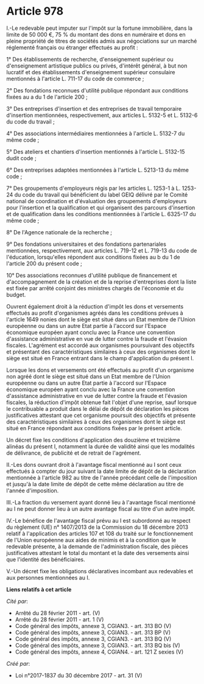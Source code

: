 # Article 978

I.-Le redevable peut imputer sur l'impôt sur la fortune immobilière, dans la limite de 50 000 €, 75 % du montant des dons en
numéraire et dons en pleine propriété de titres de sociétés admis aux négociations sur un marché réglementé français ou
étranger effectués au profit :

1° Des établissements de recherche, d'enseignement supérieur ou d'enseignement artistique publics ou privés, d'intérêt
général, à but non lucratif et des établissements d'enseignement supérieur consulaire mentionnés à l'article L. 711-17 du
code de commerce ;

2° Des fondations reconnues d'utilité publique répondant aux conditions fixées au a du 1 de l'article 200 ;

3° Des entreprises d'insertion et des entreprises de travail temporaire d'insertion mentionnées, respectivement, aux articles
L. 5132-5 et L. 5132-6 du code du travail ;

4° Des associations intermédiaires mentionnées à l'article L. 5132-7 du même code ;

5° Des ateliers et chantiers d'insertion mentionnés à l'article L. 5132-15 dudit code ;

6° Des entreprises adaptées mentionnées à l'article L. 5213-13 du même code ;

7° Des groupements d'employeurs régis par les articles L. 1253-1 à L. 1253-24 du code du travail qui bénéficient du label
GEIQ délivré par le Comité national de coordination et d'évaluation des groupements d'employeurs pour l'insertion et la
qualification et qui organisent des parcours d'insertion et de qualification dans les conditions mentionnées à l'article L.
6325-17 du même code ;

8° De l'Agence nationale de la recherche ;

9° Des fondations universitaires et des fondations partenariales mentionnées, respectivement, aux articles L. 719-12 et L.
719-13 du code de l'éducation, lorsqu'elles répondent aux conditions fixées au b du 1 de l'article 200 du présent code ;

10° Des associations reconnues d'utilité publique de financement et d'accompagnement de la création et de la reprise
d'entreprises dont la liste est fixée par arrêté conjoint des ministres chargés de l'économie et du budget.

Ouvrent également droit à la réduction d'impôt les dons et versements effectués au profit d'organismes agréés dans les
conditions prévues à l'article 1649 nonies dont le siège est situé dans un Etat membre de l'Union européenne ou dans un autre
Etat partie à l'accord sur l'Espace économique européen ayant conclu avec la France une convention d'assistance
administrative en vue de lutter contre la fraude et l'évasion fiscales. L'agrément est accordé aux organismes poursuivant des
objectifs et présentant des caractéristiques similaires à ceux des organismes dont le siège est situé en France entrant dans
le champ d'application du présent I.

Lorsque les dons et versements ont été effectués au profit d'un organisme non agréé dont le siège est situé dans un Etat
membre de l'Union européenne ou dans un autre Etat partie à l'accord sur l'Espace économique européen ayant conclu avec la
France une convention d'assistance administrative en vue de lutter contre la fraude et l'évasion fiscales, la réduction
d'impôt obtenue fait l'objet d'une reprise, sauf lorsque le contribuable a produit dans le délai de dépôt de déclaration les
pièces justificatives attestant que cet organisme poursuit des objectifs et présente des caractéristiques similaires à ceux
des organismes dont le siège est situé en France répondant aux conditions fixées par le présent article.

Un décret fixe les conditions d'application des douzième et treizième alinéas du présent I, notamment la durée de validité
ainsi que les modalités de délivrance, de publicité et de retrait de l'agrément.

II.-Les dons ouvrant droit à l'avantage fiscal mentionné au I sont ceux effectués à compter du jour suivant la date limite de
dépôt de la déclaration mentionnée à l'article 982 au titre de l'année précédant celle de l'imposition et jusqu'à la date
limite de dépôt de cette même déclaration au titre de l'année d'imposition.

III.-La fraction du versement ayant donné lieu à l'avantage fiscal mentionné au I ne peut donner lieu à un autre avantage
fiscal au titre d'un autre impôt.

IV.-Le bénéfice de l'avantage fiscal prévu au I est subordonné au respect du règlement (UE) n° 1407/2013 de la Commission du
18 décembre 2013 relatif à l'application des articles 107 et 108 du traité sur le fonctionnement de l'Union européenne aux
aides de minimis et à la condition que le redevable présente, à la demande de l'administration fiscale, des pièces
justificatives attestant le total du montant et la date des versements ainsi que l'identité des bénéficiaires.

V.-Un décret fixe les obligations déclaratives incombant aux redevables et aux personnes mentionnées au I.

**Liens relatifs à cet article**

_Cité par_:

  - Arrêté du 28 février 2011 - art. (V)
  - Arrêté du 28 février 2011 - art. 1 (V)
  - Code général des impôts, annexe 3, CGIAN3. - art. 313 BO (V)
  - Code général des impôts, annexe 3, CGIAN3. - art. 313 BP (V)
  - Code général des impôts, annexe 3, CGIAN3. - art. 313 BQ (V)
  - Code général des impôts, annexe 3, CGIAN3. - art. 313 BQ bis (V)
  - Code général des impôts, annexe 4, CGIAN4. - art. 121 Z sexies (V)

_Créé par_:

  - Loi n°2017-1837 du 30 décembre 2017 - art. 31 (V)
